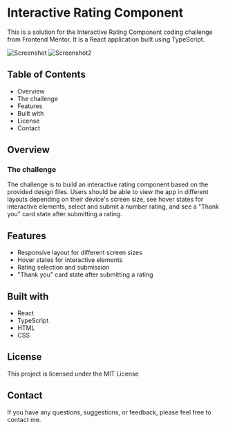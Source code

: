 # Interactive Rating Component

This is a solution for the Interactive Rating Component coding challenge from Frontend Mentor. It is a React application built using TypeScript.

![Screenshot](https://github.com/Ned111m/Interactive-rating-component-vite/assets/113607845/24464a72-350d-4fa3-8421-29109eef7fac)
![Screenshot2](https://github.com/Ned111m/Interactive-rating-component-vite/assets/113607845/182e1c61-b969-4055-b60e-bfe5a74c50eb)


## Table of Contents

  - Overview 
  - The challenge
  - Features
  - Built with
  - License
  - Contact

## Overview

### The challenge

The challenge is to build an interactive rating component based on the provided design files. Users should be able to view the app in different layouts depending on their device's screen size, see hover states for interactive elements, select and submit a number rating, and see a "Thank you" card state after submitting a rating.

## Features

  - Responsive layout for different screen sizes
  - Hover states for interactive elements
  - Rating selection and submission
  - "Thank you" card state after submitting a rating

## Built with

  - React
  - TypeScript
  - HTML
  - CSS

## License

This project is licensed under the MIT License

## Contact

If you have any questions, suggestions, or feedback, please feel free to contact me.
